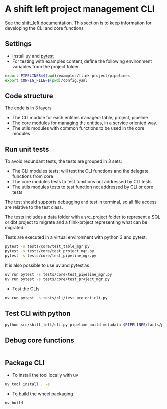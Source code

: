 # A shift left project management CLI

[See the shift_left documentation](https://jbcodeforce.github.io/shift_left_utils/). This section is to keep information for developing the CLI and core functions.

## Settings

* install [uv](https://docs.astral.sh/uv) and [pytest](https://docs.pytest.org/en/latest/)
* For testing with examples content, define the following environment variables from the project folder.

```sh
export PIPELINES=$(pwd)/examples/flink-project/pipelines
export CONFIG_FILE=$(pwd)/config.yaml
```

## Code structure

The code is in 3 layers

* The CLI module for each entities managed: table, project, pipeline
* The core modules for managing the entities, in a service oriented way.
* The utils modules with common functions to be used in the core modules

## Run unit tests

To avoid redundant tests, the tests are grouped in 3 sets:


* The CLI modules tests: will test the CLI functions and the delegate functions from core
* The core modules tests to test functions not addressed by CLI tests
* The utils modules tests to test function not addressed by CLI or core tests

The test should supports debugging and test in terminal, so all file access are relative to
the test class.

The tests includes a data folder with a src_project folder to represent a SQL or dbt project to migrate and a flink-project representing what can be migrated. 

Tests are executed in a virtual environment with python 3 and pytest.

```sh
pytest -s tests/core/test_table_mgr.py
pytest -s tests/core/test_project_mgr.py
pytest -s tests/core/test_pipeline_mgr.py
```


It is also possible to use uv and pytest as

```sh
uv run pytest -s tests/core/test_pipeline_mgr.py
uv run pytest -s tests/core/test_project_mgr.py
```

* Test the CLIs

```sh
uv run pytest -s tests/cli/test_project_cli.py
```

## Test CLI with python

```sh
python src/shift_left/cli.py pipeline build-metadata $PIPELINES/facts/p1/fct_order $PIPELINES
```

## Debug core functions

```sh
```


## Package CLI

* To install the tool locally with uv

```sh
uv tool install . -e  
```

* To build the wheel packaging

```sh
uv build
```